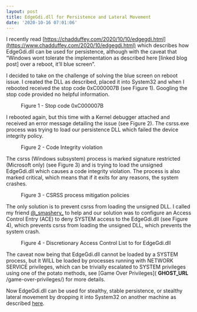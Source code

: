 ```yaml
---
layout: post
title: EdgeGdi.dll for Persistence and Lateral Movement
date: '2020-10-16 07:01:06'
---
```


I recently read [https://chadduffey.com/2020/10/10/edgegdi.html](https://www.chadduffey.com/2020/10/edgegdi.html) which describes how EdgeGdi.dll can be used for persistence, although with the caveat that “Windows wont tolerate the implementation as described here [linked blog post] over a reboot, it’ll blue screen”.

I decided to take on the challenge of solving the blue screen on reboot issue. I created the DLL as described, placed it into System32 and when I rebooted received the stop code 0xC000007B (see Figure 1). Googling the stop code provided no helpful information.

<figure class="kg-card kg-image-card kg-width-wide kg-card-hascaption"><img src="https://lh3.googleusercontent.com/sbDaiv36rsziushSklPv0W78ufWV6V-IGgNEMLv7zRkkFE2WRiWf_9QYkRifD6B_LtJdWBZE4byyWt-XRvXj70MXasZ-RCbUrpZcNW8Ccili6Ao10m0Wlvii-YTtn4Miv-KGtVDk" class="kg-image" alt loading="lazy"><figcaption>Figure 1 - Stop code 0xC000007B</figcaption></figure>

I rebooted again, but this time with a Kernel debugger attached and received an error message detailing the issue (see Figure 2). The csrss.exe process was trying to load our persistence DLL which failed the device integrity policy.

<figure class="kg-card kg-image-card kg-width-wide kg-card-hascaption"><img src="https://lh3.googleusercontent.com/c8dP-UUHFhI3ZcT-H00RECaDaESe6l9QLDHvlCHPvjowUywaa8Sgy5HtGh7jLQ9l97j2qQt91NekRXWKvu-7GvNNeqnAaoDuoK9qjpW-scLGFsUD5zZh_cxTBcUa8vOTI0B6ZbDi" class="kg-image" alt loading="lazy"><figcaption>Figure 2 - Code Integrity violation</figcaption></figure>

The csrss (Windows subsystem) process is marked signature restricted (Microsoft only) (see Figure 3) and is trying to load the unsigned EdgeGdi.dll which causes a code integrity violation. The process is also marked critical, which means that if it exits for any reasons, the system crashes.

<figure class="kg-card kg-image-card kg-width-wide kg-card-hascaption"><img src="https://lh6.googleusercontent.com/X5HvBcfnwHfXrUbXPs5rs32MMQMpV7NknIvX7PGxWozOsTLs2V7RQVL-GXQdVm-7-OCg-GZqeWs-iX2BVkL0T4tCdvCYhI27ZLbWAXjit2AkhQqqUZtqZgvtQDP3RdhgA1JGgCf9" class="kg-image" alt loading="lazy"><figcaption>Figure 3 - CSRSS process mitigation policies</figcaption></figure>

The only solution is to prevent csrss from loading the unsigned DLL. I called my friend [@\_smashery\_](https://twitter.com/_smashery_) to help and our solution was to configure an Access Control Entry (ACE) to deny SYSTEM access to the EdgeGdi.dll (see Figure 4), which prevents csrss from loading the unsigned DLL, which prevents the system crash.

<figure class="kg-card kg-image-card kg-width-wide kg-card-hascaption"><img src="https://lh4.googleusercontent.com/Kiwz2rSSxBsmT2q-ss6dK7viFl_VvNOBMEq54JffmdA-43757Ouc1a5Lq_sEykC0uvaQ2ATltgkcU55yQ3kwhwNKYD4jzj9bKSSpuKAZ2rJ6uVr8HHGlrSvx5i0f2VzyKMS_iptS" class="kg-image" alt loading="lazy"><figcaption>Figure 4 - Discretionary Access Control List to for EdgeGdi.dll</figcaption></figure>

The caveat now being that EdgeGdi.dll cannot be loaded by a SYSTEM process, but it WILL be loaded by processes running with NETWORK SERVICE privileges, which can be trivially escalated to SYSTEM privileges using one of the potato methods, see [Game Over Privileges]( __GHOST_URL__ /game-over-privileges/) for more details.

Now EdgeGdi.dll can be used for stealthy, stable persistence, or stealthy lateral movement by dropping it into System32 on another machine as described [here](https://www.mdsec.co.uk/2020/10/i-live-to-move-it-windows-lateral-movement-part-3-dll-hijacking/).

